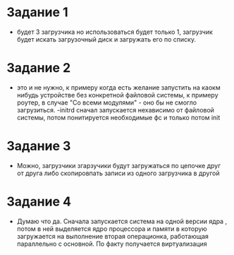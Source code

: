# Задание 1
-  будет 3 загрузчика но использоваться будет только 1, загрузчик будет искать загрузочный диск и загружать его по списку.

# Задание 2
- это и не нужно, к примеру когда есть желание запустить на каокм нибудь устройстве без конкретной файловой системы, к примеру роутер, в случае "Со всеми модулями" - оно бы не смогло загрузиться.
-initrd сначал запускается нехависимо от файловой системы, потом понитируется необходимые фс и только потом init

# Задание 3
- Можно, загрузчики згарзучики будут загружаться по цепочке друг от друга либо скопировпать записи из одного загрузчика в другой

# Задание 4
- Думаю что да. Сначала  запускается система на одной версии ядра , потом в ней выделяется ядро процессора и памяти в которую  загружается на выполнение вторая операционка, работающая параллельно с основной. По факту получается виртуализация
